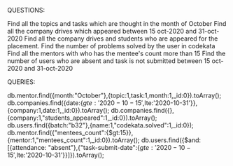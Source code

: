 QUESTIONS:

Find all the topics and tasks which are thought in the month of October
Find all the company drives which appeared between 15 oct-2020 and 31-oct-2020
Find all the company drives and students who are appeared for the placement.
Find the number of problems solved by the user in codekata
Find all the mentors with who has the mentee's count more than 15
Find the number of users who are absent and task is not submitted  between 15 oct-2020 and 31-oct-2020


QUERIES:

db.mentor.find({month:"October"},{topic:1,task:1,month:1,_id:0}).toArray();
db.companies.find({date:{$gte:'2020-10-15',$lte:'2020-10-31'}},{company:1,date:1,_id:0}).toArray();
db.companies.find({},{company:1,"students_appeared":1,_id:0}).toArray();
db.users.find({batch:"b32"},{name:1,"codekata.solved":1,_id:0});
db.mentor.find({"mentees_count":{$gt:15}},{mentor:1,"mentees_count":1,_id:0}).toArray();
db.users.find({$and:[{attendance: "absent"},{"task-submit-date":{$gte:'2020-10-15',$lte:'2020-10-31'}}]}).toArray();
